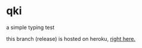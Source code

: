 # qki
a simple typing test

this branch (release) is hosted on heroku, [right here.](https://qki.herokuapp.com/)